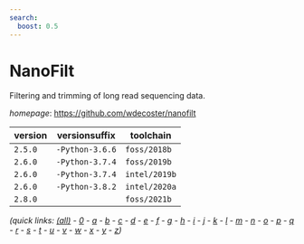 ```yaml
---
search:
  boost: 0.5
---
```

# NanoFilt

Filtering and trimming of long read sequencing data.

*homepage*: <https://github.com/wdecoster/nanofilt>

version | versionsuffix | toolchain
--------|---------------|----------
``2.5.0`` | ``-Python-3.6.6`` | ``foss/2018b``
``2.6.0`` | ``-Python-3.7.4`` | ``foss/2019b``
``2.6.0`` | ``-Python-3.7.4`` | ``intel/2019b``
``2.6.0`` | ``-Python-3.8.2`` | ``intel/2020a``
``2.8.0`` |  | ``foss/2021b``


*(quick links: [(all)](../index.md) - [0](../0/index.md) - [a](../a/index.md) - [b](../b/index.md) - [c](../c/index.md) - [d](../d/index.md) - [e](../e/index.md) - [f](../f/index.md) - [g](../g/index.md) - [h](../h/index.md) - [i](../i/index.md) - [j](../j/index.md) - [k](../k/index.md) - [l](../l/index.md) - [m](../m/index.md) - [n](../n/index.md) - [o](../o/index.md) - [p](../p/index.md) - [q](../q/index.md) - [r](../r/index.md) - [s](../s/index.md) - [t](../t/index.md) - [u](../u/index.md) - [v](../v/index.md) - [w](../w/index.md) - [x](../x/index.md) - [y](../y/index.md) - [z](../z/index.md))*

